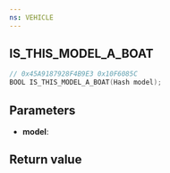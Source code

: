 ```yaml
---
ns: VEHICLE
---
```

## IS_THIS_MODEL_A_BOAT

```c
// 0x45A9187928F4B9E3 0x10F6085C
BOOL IS_THIS_MODEL_A_BOAT(Hash model);
```


## Parameters
* **model**: 

## Return value
